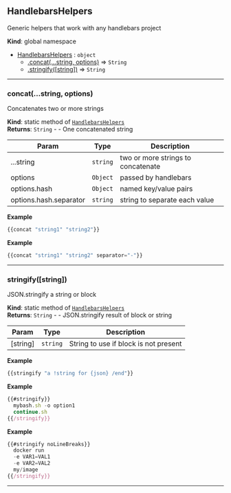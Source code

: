 <a name="HandlebarsHelpers"></a>

## HandlebarsHelpers
Generic helpers that work with any handlebars project

**Kind**: global namespace  

* [HandlebarsHelpers](#HandlebarsHelpers) : <code>object</code>
    * [.concat(...string, options)](#HandlebarsHelpers.concat) ⇒ <code>String</code>
    * [.stringify([string])](#HandlebarsHelpers.stringify) ⇒ <code>String</code>


* * *

<a name="HandlebarsHelpers.concat"></a>

### concat(...string, options)
Concatenates two or more strings

**Kind**: static method of [<code>HandlebarsHelpers</code>](#HandlebarsHelpers)  
**Returns**: <code>String</code> - - One concatenated string  

| Param | Type | Description |
| --- | --- | --- |
| ...string | <code>string</code> | two or more strings to concatenate |
| options | <code>Object</code> | passed by handlebars |
| options.hash | <code>Object</code> | named key/value pairs |
| options.hash.separator | <code>string</code> | string to separate each value |

**Example**  
```js
{{concat "string1" "string2"}}
```
**Example**  
```js
{{concat "string1" "string2" separator="-"}}
```

* * *

<a name="HandlebarsHelpers.stringify"></a>

### stringify([string])
JSON.stringify a string or block

**Kind**: static method of [<code>HandlebarsHelpers</code>](#HandlebarsHelpers)  
**Returns**: <code>String</code> - - JSON.stringify result of block or string  

| Param | Type | Description |
| --- | --- | --- |
| [string] | <code>string</code> | String to use if block is not present |

**Example**  
```js
{{stringify "a !string for {json} /end"}}
```
**Example**  
```js
{{#stringify}}
  mybash.sh -o option1
  continue.sh
{{/stringify}}
```
**Example**  
```js
{{#stringify noLineBreaks}}
  docker run
  -e VAR1=VAL1
  -e VAR2=VAL2
  my/image
{{/stringify}}
```

* * *

